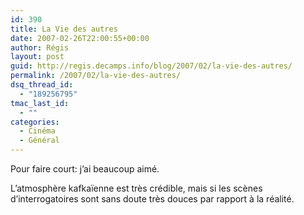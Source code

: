 ```yaml
---
id: 390
title: La Vie des autres
date: 2007-02-26T22:00:55+00:00
author: Régis
layout: post
guid: http://regis.decamps.info/blog/2007/02/la-vie-des-autres/
permalink: /2007/02/la-vie-des-autres/
dsq_thread_id:
  - "189256795"
tmac_last_id:
  - ""
categories:
  - Cinéma
  - Général
---
```

Pour faire court: j&rsquo;ai beaucoup aimé.

L&rsquo;atmosphère kafkaïenne est très crédible, mais si les scènes d&rsquo;interrogatoires sont sans doute très douces par rapport à la réalité.